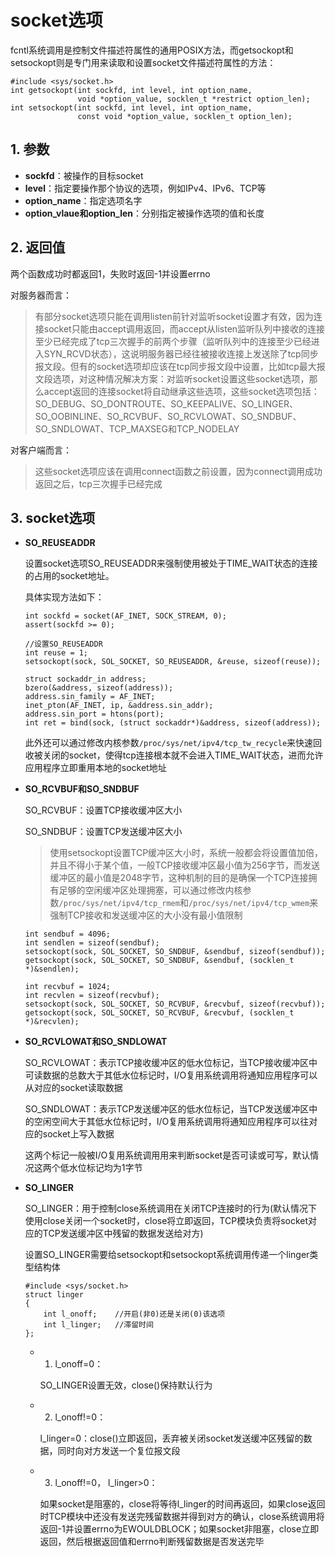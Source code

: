 # socket选项

fcntl系统调用是控制文件描述符属性的通用POSIX方法，而getsockopt和setsockopt则是专门用来读取和设置socket文件描述符属性的方法：

```
#include <sys/socket.h>
int getsockopt(int sockfd, int level, int option_name, 
               void *option_value, socklen_t *restrict option_len);
int setsockopt(int sockfd, int level, int option_name, 
               const void *option_value, socklen_t option_len);
```

## 1. 参数

- **sockfd**：被操作的目标socket
- **level**：指定要操作那个协议的选项，例如IPv4、IPv6、TCP等
- **option_name**：指定选项名字
- **option_vlaue和option_len**：分别指定被操作选项的值和长度

## 2. 返回值

两个函数成功时都返回1，失败时返回-1并设置errno

对服务器而言：
> 有部分socket选项只能在调用listen前针对监听socket设置才有效，因为连接socket只能由accept调用返回，而accept从listen监听队列中接收的连接至少已经完成了tcp三次握手的前两个步骤（监听队列中的连接至少已经进入SYN_RCVD状态），这说明服务器已经往被接收连接上发送除了tcp同步报文段。但有的socket选项却应该在tcp同步报文段中设置，比如tcp最大报文段选项，对这种情况解决方案：对监听socket设置这些socket选项，那么accept返回的连接socket将自动继承这些选项，这些socket选项包括：SO_DEBUG、SO_DONTROUTE、SO_KEEPALIVE、SO_LINGER、SO_OOBINLINE、SO_RCVBUF、SO_RCVLOWAT、SO_SNDBUF、SO_SNDLOWAT、TCP_MAXSEG和TCP_NODELAY

对客户端而言：
> 这些socket选项应该在调用connect函数之前设置，因为connect调用成功返回之后，tcp三次握手已经完成

## 3. socket选项

- **SO_REUSEADDR**

  设置socket选项SO_REUSEADDR来强制使用被处于TIME_WAIT状态的连接的占用的socket地址。

  具体实现方法如下：

  ```
  int sockfd = socket(AF_INET, SOCK_STREAM, 0);
  assert(sockfd >= 0);

  //设置SO_REUSEADDR
  int reuse = 1;
  setsockopt(sock, SOL_SOCKET, SO_REUSEADDR, &reuse, sizeof(reuse));

  struct sockaddr_in address;
  bzero(&address, sizeof(address));
  address.sin_family = AF_INET;
  inet_pton(AF_INET, ip, &address.sin_addr);
  address.sin_port = htons(port);
  int ret = bind(sock, (struct sockaddr*)&address, sizeof(address));
  ```

  此外还可以通过修改内核参数`/proc/sys/net/ipv4/tcp_tw_recycle`来快速回收被关闭的socket，使得tcp连接根本就不会进入TIME_WAIT状态，进而允许应用程序立即重用本地的socket地址

- **SO_RCVBUF和SO_SNDBUF**

  SO_RCVBUF：设置TCP接收缓冲区大小

  SO_SNDBUF：设置TCP发送缓冲区大小

  > 使用setsockopt设置TCP缓冲区大小时，系统一般都会将设置值加倍，并且不得小于某个值，一般TCP接收缓冲区最小值为256字节，而发送缓冲区的最小值是2048字节，这种机制的目的是确保一个TCP连接拥有足够的空闲缓冲区处理拥塞，可以通过修改内核参数`/proc/sys/net/ipv4/tcp_rmem`和`/proc/sys/net/ipv4/tcp_wmem`来强制TCP接收和发送缓冲区的大小没有最小值限制

  ```
  int sendbuf = 4096;
  int sendlen = sizeof(sendbuf);
  setsockopt(sock, SOL_SOCKET, SO_SNDBUF, &sendbuf, sizeof(sendbuf));
  getsockopt(sock, SOL_SOCKET, SO_SNDBUF, &sendbuf, (socklen_t *)&sendlen);

  int recvbuf = 1024;
  int recvlen = sizeof(recvbuf);
  setsockopt(sock, SOL_SOCKET, SO_RCVBUF, &recvbuf, sizeof(recvbuf));
  getsockopt(sock, SOL_SOCKET, SO_RCVBUF, &recvbuf, (socklen_t *)&recvlen);
  ```

- **SO_RCVLOWAT和SO_SNDLOWAT**

  SO_RCVLOWAT：表示TCP接收缓冲区的低水位标记，当TCP接收缓冲区中可读数据的总数大于其低水位标记时，I/O复用系统调用将通知应用程序可以从对应的socket读取数据

  SO_SNDLOWAT：表示TCP发送缓冲区的低水位标记，当TCP发送缓冲区中的空闲空间大于其低水位标记时，I/O复用系统调用将通知应用程序可以往对应的socket上写入数据

  这两个标记一般被I/O复用系统调用用来判断socket是否可读或可写，默认情况这两个低水位标记均为1字节

- **SO_LINGER**

  SO_LINGER：用于控制close系统调用在关闭TCP连接时的行为(默认情况下使用close关闭一个socket时，close将立即返回，TCP模块负责将socket对应的TCP发送缓冲区中残留的数据发送给对方)

  设置SO_LINGER需要给setsockopt和setsockopt系统调用传递一个linger类型结构体

  ```
  #include <sys/socket.h>
  struct linger
  {
      int l_onoff;    //开启(非0)还是关闭(0)该选项
      int l_linger;   //滞留时间
  };
  ```

  - 1. l_onoff=0：

    SO_LINGER设置无效，close()保持默认行为

  - 2. l_onoff!=0：

    l_linger=0：close()立即返回，丢弃被关闭socket发送缓冲区残留的数据，同时向对方发送一个复位报文段

  - 3. l_onoff!=0， l_linger>0：

    如果socket是阻塞的，close将等待l_linger的时间再返回，如果close返回时TCP模块中还没有发送完残留数据并得到对方的确认，close系统调用将返回-1并设置errno为EWOULDBLOCK；如果socket非阻塞，close立即返回，然后根据返回值和errno判断残留数据是否发送完毕
